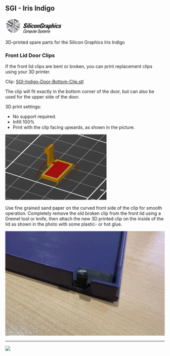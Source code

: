 ## SGI - Iris Indigo

<img src="https://github.com/flexion-unity/SGI-3DPrint/raw/main/img/SGI-Logo.png" width="180">

3D-printed spare parts for the Silicon Graphics Iris Indigo

### Front Lid Door Clips

If the front lid clips are bent or broken, you can print replacement clips using your 3D printer.

Clip: [SGI-Indigo-Door-Bottom-Clip.stl](SGI-Indigo-Door-Bottom-Clip.stl)

The clip will fit exactly in the bottom corner of the door, but can also be used for the upper side of the door.

3D print settings:

- No support required.
- Infill 100%
- Print with the clip facing upwards, as shown in the picture.

<img src="https://raw.githubusercontent.com/flexion-unity/SGI-3DPrint/main/Indigo/img/SGI-Indigo-Door-Clip-PrintSupport.png" width="320">


Use fine grained sand paper on the curved front side of the clip for smooth operation. Completely remove the old broken clip from the front lid using a Dremel tool or knife, then attach the new 3D printed clip on the inside of the lid as shown in the photo with some plastic- or hot glue.

<img src="https://raw.githubusercontent.com/flexion-unity/SGI-3DPrint/main/Indigo/img/SGI-Indigo-Door-Clip.JPG" width="512">


<hr><img src="https://www.flexion.ch/cdn/img/flexion.svg" width="120">